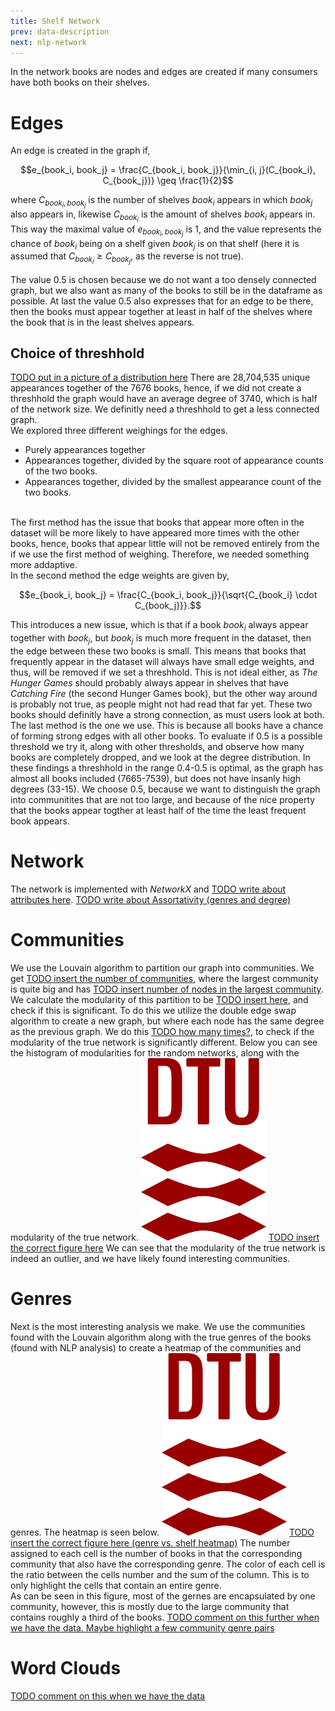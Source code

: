 ```yaml
---
title: Shelf Network
prev: data-description
next: nlp-network
---
```

In the network books are nodes and edges are created if many consumers have both books on their shelves. 
# **Edges**
An edge is created in the graph if, 

$$e_{book_i, book_j} = \frac{C_{book_i, book_j}}{\min_{i, j}(C_{book_i}, C_{book_j})} \geq \frac{1}{2}$$

where $C_{book_i, book_j}$ is the number of shelves $book_i$ appears in which $book_j$ also appears in, likewise $C_{book_i}$ is the amount of shelves $book_i$ appears in. 
This way the maximal value of $e_{book_i, book_j}$ is 1, and the value represents the chance of $book_i$ being on a shelf given $book_j$ is on that shelf (here it is assumed that $C_{book_i} \geq C_{book_j}$, as the reverse is not true). <br>

The value 0.5 is chosen because we do not want a too densely connected graph, but we also want as many of the books to still be in the dataframe as possible. At last the value 0.5 also expresses that for an edge to be there, then the books must appear together at least in half of the shelves where the book that is in the least shelves appears.


## **Choice of threshhold**
[TODO put in a picture of a distribution here]()
There are 28,704,535 unique appearances together of the 7676 books, hence, if we did not create a threshhold the graph would have an average degree of 3740, which is half of the network size. We definitly need a threshhold to get a less connected graph.<br>
We explored three different weighings for the edges.
- Purely appearances together 
- Appearances together, divided by the square root of appearance counts of the two books. 
- Appearances together, divided by the smallest appearance count of the two books.
<br>
The first method has the issue that books that appear more often in the dataset will be more likely to have appeared more times with the other books, hence, books that appear little will not be removed entirely from the if we use the first method of weighing. Therefore, we needed something more addaptive. 
<br>
In the second method the edge weights are given by, 

$$e_{book_i, book_j} = \frac{C_{book_i, book_j}}{\sqrt{C_{book_i} \cdot C_{book_j}}}.$$

This introduces a new issue, which is that if a book $book_{i}$ always appear together with $book_{j}$, but $book_{j}$  is much more frequent in the dataset, then the edge between these two books is small. This means that books that frequently appear in the dataset will always have small edge weights, and thus, will be removed if we set a threshhold. This is not ideal either, as *The Hunger Games* should probably always appear in shelves that have *Catching Fire* (the second Hunger Games book), but the other way around is probably not true, as people might not had read that far yet. These two books should definitly have a strong connection, as must users look at both. 
<br>
The last method is the one we use. This is because all books have a chance of forming strong edges with all other books. 
To evaluate if 0.5 is a possible threshold we try it, along with other thresholds, and observe how many books are completely dropped, and we look at the degree distribution. In these findings a threshhold in the range 0.4-0.5 is optimal, as the graph has almost all books included (7665-7539), but does not have insanly high degrees (33-15). We choose 0.5, because we want to distinguish the graph into communitites that are not too large, and because of the nice property that the books appear togther at least half of the time the least frequent book appears. 


# **Network**
The network is implemented with *NetworkX* and [TODO write about attributes here](). [TODO write about Assortativity (genres and degree)]()

# **Communities**
We use the Louvain algorithm to partition our graph into communities. We get [TODO insert the number of communities](), where the largest community is quite big and has [TODO insert number of nodes in the largest community](). We calculate the modularity of this partition to be [TODO insert here](), and check if this is significant. To do this we utilize the double edge swap algorithm to create a new graph, but where each node has the same degree as the previous graph. We do this [TODO how many times?](), to check if the modularity of the true network is significantly different. Below you can see the histogram of modularities for the random networks, along with the modularity of the true network.
<img src="/images/dtu-logo.png" width="200" />  [TODO insert the correct figure here]()
We can see that the modularity of the true network is indeed an outlier, and we have likely found interesting communities. 

# **Genres**
Next is the most interesting analysis we make. We use the communities found with the Louvain algorithm along with the true genres of the books (found with NLP analysis) to create a heatmap of the communities and genres. The heatmap is seen below. 
<img src="/images/dtu-logo.png" width="200" />  [TODO insert the correct figure here (genre vs. shelf heatmap)]()
The number assigned to each cell is the number of books in that the corresponding community that also have the corresponding genre. The color of each cell is the ratio between the cells number and the sum of the column. This is to only highlight the cells that contain an entire genre. 
<br>
As can be seen in this figure, most of the gernes are encapsulated by one community, however, this is mostly due to the large community that contains roughly a third of the books. 
[TODO comment on this further when we have the data. Maybe highlight a few community genre pairs]()


# **Word Clouds**
[TODO comment on this when we have the data]()